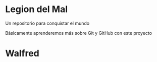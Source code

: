 # Legion del Mal
Un repositorio para conquistar el mundo

Básicamente aprenderemos más sobre Git y GitHub con este proyecto


# Walfred

